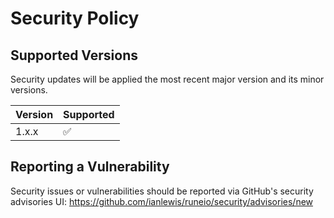 # Security Policy

## Supported Versions

Security updates will be applied the most recent major version and its minor versions.

| Version | Supported          |
| ------- | ------------------ |
| 1.x.x   | :white_check_mark: |

## Reporting a Vulnerability

Security issues or vulnerabilities should be reported via GitHub's security advisories UI:
https://github.com/ianlewis/runeio/security/advisories/new
